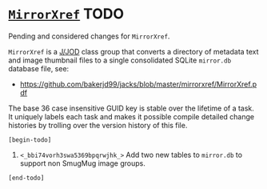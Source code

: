 [`MirrorXref`](https://github.com/bakerjd99/jacks/blob/master/mirrorxref/MirrorXref.ijs) TODO
======================================================

Pending and considered changes for `MirrorXref`.

`MirrorXref` is a [J/JOD](https://analyzethedatanotthedrivel.org/the-jod-page/) class group that
converts a directory of metadata text and image thumbnail files to a single consolidated 
SQLite `mirror.db` database file, see:

* https://github.com/bakerjd99/jacks/blob/master/mirrorxref/MirrorXref.pdf

The base 36 case insensitive GUID key is stable over the lifetime of a task. It uniquely
labels each task and makes it possible compile detailed change histories
by trolling over the version history of this file.

`[begin-todo]`

1. `<_bbi74vorh3swa5369bpqrwjhk_>` Add two new tables to `mirror.db` to support non SmugMug image groups.

`[end-todo]`